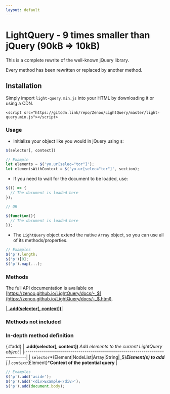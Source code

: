 ```yaml
---
layout: default
---
```


# LightQuery - 9 times smaller than jQuery (90kB => 10kB)

This is a complete rewrite of the well-known jQuery library.

Every method has been rewritten or replaced by another method.

## Installation

Simply import `light-query.min.js` into your HTML by downloading it or using a CDN.
```
<script src="https://gitcdn.link/repo/Zenoo/LightQuery/master/light-query.min.js"></script>	
```

### Usage

* Initialize your object like you would in jQuery using `$`:

```js
$(selector[, context])

// Example
let elements = $('yo.ur[selec="tor"]');
let elementsWithContext = $('yo.ur[selec="tor"]', section);
```

* If you need to wait for the document to be loaded, use:

```js
$(() => {
  // The document is loaded here
});

// OR

$(function(){
  // The document is loaded here
});
```

* The `LightQuery` object extend the native `Array` object, so you can use all of its methods/properties.

```js
// Examples
$('p').length;
$('p')[0];
$('p').map(...);
```

### Methods

The full API documentation is available on [https://zenoo.github.io/LightQuery/docs/-_$](https://zenoo.github.io/LightQuery/docs/-_$.html).

[| **.add(selector[, context])**|](#add)

### Methods not included

### In-depth method definition

{:#add}
| **.add(selector[, context])** *Add elements to the current LightQuery object* |
|:------------------------------------------------------------------------------|
| `selector`*{Element\|NodeList\|Array\|String\|_$}***Element(s) to add**       |
| `context`*{Element}***Context of the potential query**                        |

```js
// Examples
$('p').add('aside');
$('p').add('<div>Example</div>');
$('p').add(document.body);
```